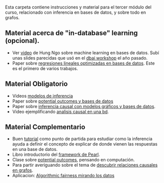 Esta carpeta contiene instrucciones y material para el tercer módulo del curso, relacionado con inferencia en bases de datos, y sobre todo en grafos. 

## Material acerca de "in-database" learning (opcional). 
- Ver [video](https://www.youtube.com/watch?v=5Wd94n2WLks) de Hung Ngo sobre machine learning en bases de datos. Subí unas slides parecidas que usó en el [dbai workshop](https://dbai2019.imfd.cl/#agenda) el año pasado. 
- Paper sobre [regresiones lineales optimizadas en bases de datos](https://ora.ox.ac.uk/objects/uuid:c9a934ce-9516-4751-87d4-857cdac36284/download_file?file_format=pdf&safe_filename=ora-version.pdf&type_of_work=Conference+item). Este es el primero de varios trabajos. 

## Material Obligatorio 
- Videos [modelos de inferencia](https://www.youtube.com/playlist?list=PLeLV_ztnnBShgxeOBKlt3pOumUBwItX5v)
- Paper sobre [potential outcomes y bases de datos](https://arxiv.org/pdf/1609.03540.pdf)
- Paper sobre [inferencia causal con modelos gráficos y bases de datos](https://linqs.soe.ucsc.edu/sites/default/files/papers/salami-sigmod20.pdf). 
- Video ejemplificando [analisis causal en una bd](https://drive.google.com/file/d/1dcdj7WbsZy5wf1qKDo599o0i33jbiptC/view?usp=sharing). 

## Material Complementario
- Buen [tutorial](https://homes.cs.washington.edu/~suciu/Tutorial-Full.pdf) como punto de partida para estudiar como la inferencia ayuda a definir el concepto de explicar de donde vienen las respuestas en una base de datos. 
- Libro introductorio del [framework de Pearl](http://bayes.cs.ucla.edu/PRIMER/). 
- Clase sobre [potential outcomes](https://www2.cs.duke.edu/courses/fall15/compsci590.6/Lectures/Lecture-17.pdf), pensando en computación. 
- Para partir averiguando sobre el tema de [descubrir relaciones causales en grafos](http://ceur-ws.org/Vol-2465/semex_paper4.pdf).
- Aplicacion: [Algorithmic fairness mirando los datos](https://arxiv.org/pdf/1908.07924.pdf)
